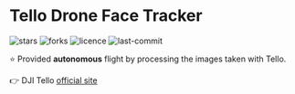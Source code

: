 # Tello Drone Face Tracker

![stars](https://img.shields.io/github/stars/myoluk/tello-drone-face-tracker)
![forks](https://img.shields.io/github/forks/myoluk/tello-drone-face-tracker)
![licence](https://img.shields.io/github/license/myoluk/tello-drone-face-tracker)
![last-commit](https://img.shields.io/github/last-commit/myoluk/tello-drone-face-tracker)

:star: Provided **autonomous** flight by processing the images taken with Tello.

:point_right: DJI Tello [official site](https://store.dji.com/shop/tello-series)
